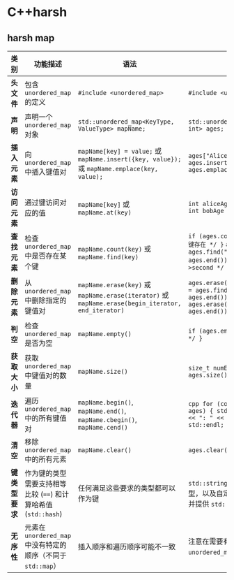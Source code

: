 # C++harsh
## harsh map

| 类别           | 功能描述                                                                 | 语法                                                                 | 示例                                                                                                                               |
| -------------- | ------------------------------------------------------------------------ | -------------------------------------------------------------------- | ---------------------------------------------------------------------------------------------------------------------------------- |
| **头文件** | 包含 `unordered_map` 的定义                                               | `#include <unordered_map>`                                           | `#include <unordered_map>`                                                                                                         |
| **声明** | 声明一个 `unordered_map` 对象                                              | `std::unordered_map<KeyType, ValueType> mapName;`                   | `std::unordered_map<std::string, int> ages;`                                                                                        |
| **插入元素** | 向 `unordered_map` 中插入键值对                                           | `mapName[key] = value;` 或 `mapName.insert({key, value});` 或 `mapName.emplace(key, value);` | `ages["Alice"] = 30;` `ages.insert({"Bob", 25});` `ages.emplace("Charlie", 35);`                                                 |
| **访问元素** | 通过键访问对应的值                                                         | `mapName[key]` 或 `mapName.at(key)`                                 | `int aliceAge = ages["Alice"];` `int bobAge = ages.at("Bob");`                                                                      |
| **查找元素** | 检查 `unordered_map` 中是否存在某个键                                       | `mapName.count(key)` 或 `mapName.find(key)`                           | `if (ages.count("Alice")) { /* 键存在 */ }` `auto it = ages.find("Bob"); if (it != ages.end()) { /* 键存在，值是 it->second */ }` |
| **删除元素** | 从 `unordered_map` 中删除指定的键值对                                     | `mapName.erase(key)` 或 `mapName.erase(iterator)` 或 `mapName.erase(begin_iterator, end_iterator)` | `ages.erase("Charlie");` `auto it = ages.find("Bob"); if (it != ages.end()) { ages.erase(it); }` `ages.erase(ages.begin(), ages.end());` |
| **判空** | 检查 `unordered_map` 是否为空                                             | `mapName.empty()`                                                    | `if (ages.empty()) { /* map 为空 */ }`                                                                                             |
| **获取大小** | 获取 `unordered_map` 中键值对的数量                                         | `mapName.size()`                                                     | `size_t numElements = ages.size();`                                                                                                |
| **迭代器** | 遍历 `unordered_map` 中的所有键值对                                       | `mapName.begin()`, `mapName.end()`, `mapName.cbegin()`, `mapName.cend()` | ```cpp for (const auto& pair : ages) { std::cout << pair.first << ": " << pair.second << std::endl; } ```                         |
| **清空** | 移除 `unordered_map` 中的所有元素                                           | `mapName.clear()`                                                    | `ages.clear();`                                                                                                                   |
| **键类型要求** | 作为键的类型需要支持相等比较 (`==`) 和计算哈希值 (`std::hash`)             | 任何满足这些要求的类型都可以作为键                                     | `std::string`, `int`, `char` 等内置类型，以及自定义的类（需要重载 `==` 并提供 `std::hash` 的特化版本）                             |
| **无序性** | 元素在 `unordered_map` 中没有特定的顺序（不同于 `std::map`）                 | 插入顺序和遍历顺序可能不一致                                         | 注意在需要有序遍历时，`unordered_map` 不是合适的选择。                                                                         |

